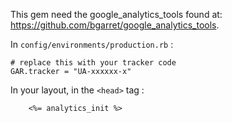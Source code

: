 This gem need the google_analytics_tools found at: https://github.com/bgarret/google_analytics_tools.

In `config/environments/production.rb` :

    # replace this with your tracker code
    GAR.tracker = "UA-xxxxxx-x"

In your layout, in the `<head>` tag :

		<%= analytics_init %>
